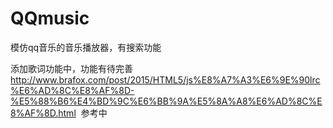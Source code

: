 # QQmusic
模仿qq音乐的音乐播放器，有搜索功能

添加歌词功能中，功能有待完善
http://www.brafox.com/post/2015/HTML5/js%E8%A7%A3%E6%9E%90lrc%E6%AD%8C%E8%AF%8D-%E5%88%B6%E4%BD%9C%E6%BB%9A%E5%8A%A8%E6%AD%8C%E8%AF%8D.html  参考中

